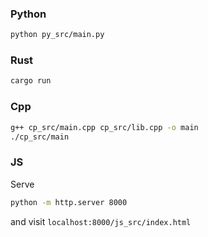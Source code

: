 ### Python
```bash
python py_src/main.py
```

### Rust
```bash
cargo run
```

### Cpp
```bash
g++ cp_src/main.cpp cp_src/lib.cpp -o main
./cp_src/main
```

### JS
Serve
```bash
python -m http.server 8000
```
and visit `localhost:8000/js_src/index.html`
